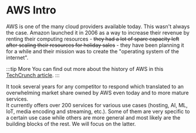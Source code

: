 # AWS Intro

AWS is one of the many cloud providers available today. This wasn't always the case. Amazon launched it in 2006 as a way to increase their revenue by renting their computing resources - ~~they had a lot of spare capacity left after scaling their resources for holiday sales~~ - they have been planning it for a while and their mission was to create the "operating system of the internet".

:::tip More
You can find out more about the history of AWS in this [TechCrunch article](https://techcrunch.com/2016/07/02/andy-jassys-brief-history-of-the-genesis-of-aws/?guccounter=1&guce_referrer=aHR0cHM6Ly93d3cuZ29vZ2xlLmNvbS8&guce_referrer_sig=AQAAACzdQokViJSItCKoXUu43T5U0k02uINPsT0ynNjke9X2Nb2aHXkZKl-_7rp2wUM8x8fTXM_8mGIw8Ruyyy4aej5ArT-FTIGEU4rpUfzLvSj_mRhw31x9UFWrPPThVO6Pc5lG6KBzl4Qls5YIwGpDmyq04BFlW-Qd3_2Y9iDUr6Ia).
:::

It took several years for any competitor to respond which translated to an overwhelming market share owned by AWS even today and to more mature services.  
It currently offers over 200 services for various use cases (hosting, AI, ML, IoT, media encoding and streaming, etc.). Some of them are very specific to a certain use case while others are more general and most likely are the building blocks of the rest. We will focus on the latter.
